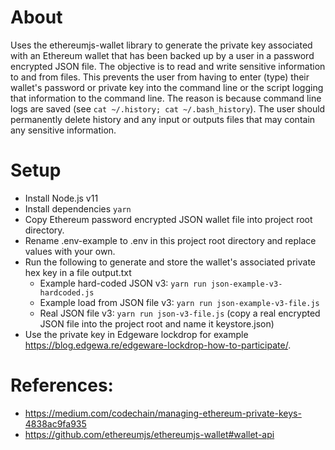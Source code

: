 # About

Uses the ethereumjs-wallet library to generate the private key associated with an Ethereum wallet that has been
backed up by a user in a password encrypted JSON file.
The objective is to read and write sensitive information to and from files.
This prevents the user from having to enter (type) their wallet's password or private key into the command line
or the script logging that information to the command line.
The reason is because command line logs are saved (see `cat ~/.history; cat ~/.bash_history`).
The user should permanently delete history and any input or outputs files that may contain any sensitive information.

# Setup

* Install Node.js v11
* Install dependencies `yarn`
* Copy Ethereum password encrypted JSON wallet file into project root directory.
* Rename .env-example to .env in this project root directory and replace values with your own.
* Run the following to generate and store the wallet's associated private hex key in a file output.txt
  * Example hard-coded JSON v3: `yarn run json-example-v3-hardcoded.js`
  * Example load from JSON file v3: `yarn run json-example-v3-file.js`
  * Real JSON file v3: `yarn run json-v3-file.js` (copy a real encrypted JSON file into the project root and name it keystore.json)
* Use the private key in Edgeware lockdrop for example https://blog.edgewa.re/edgeware-lockdrop-how-to-participate/. 

# References:

* https://medium.com/codechain/managing-ethereum-private-keys-4838ac9fa935
* https://github.com/ethereumjs/ethereumjs-wallet#wallet-api